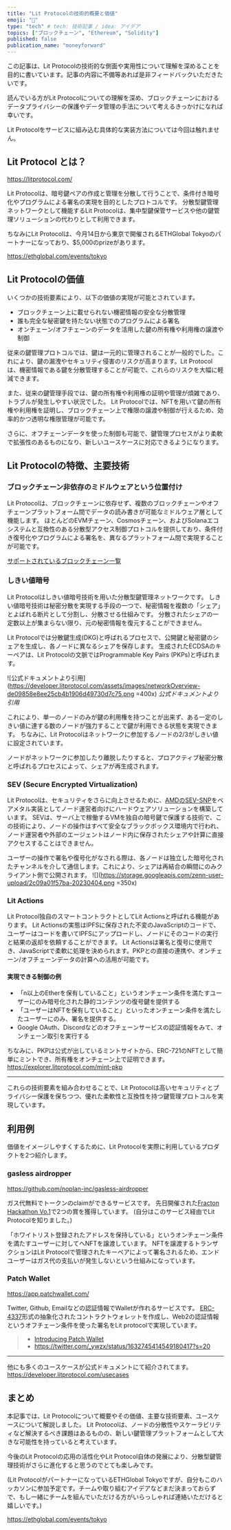 ```yaml
---
title: "Lit Protocolの技術的概要と価値"
emoji: "💨"
type: "tech" # tech: 技術記事 / idea: アイデア
topics: ["ブロックチェーン", "Ethereum", "Solidity"]
published: false
publication_name: "moneyforward"
---
```


この記事は、Lit Protocolの技術的な側面や実用性について理解を深めることを目的に書いています。記事の内容に不備等あれば是非フィードバックいただきたいです。

読んでいる方がLit Protocolについての理解を深め、ブロックチェーンにおけるデータプライバシーの保護やデータ管理の手法について考えるきっかけになれば幸いです。

Lit Protocolをサービスに組み込む具体的な実装方法については今回は触れません。

## Lit Protocol とは？

https://litprotocol.com/

Lit Protocolは、暗号鍵ペアの作成と管理を分散して行うことで、条件付き暗号化やプログラムによる署名の実現を目的としたプロトコルです。
分散型鍵管理ネットワークとして機能するLit Protocolは、集中型鍵保管サービスや他の鍵管理ソリューションの代わりとして利用できます。

ちなみにLit Protocolは、今月14日から東京で開催されるETHGlobal Tokyoのパートナーになっており、$5,000のprizeがあります。

https://ethglobal.com/events/tokyo

## Lit Protocolの価値

いくつかの技術要素により、以下の価値の実現が可能とされています。

- ブロックチェーン上に載せられない機密情報の安全な分散管理
- 誰も完全な秘密鍵を持たない状態でのプログラムによる署名
- オンチェーン/オフチェーンのデータを活用した鍵の所有権や利用権の譲渡や制御

従来の鍵管理プロトコルでは、鍵は一元的に管理されることが一般的でした。これにより、鍵の漏洩やセキュリティ侵害のリスクが高まります。Lit Protocolは、機密情報である鍵を分散管理することが可能で、これらのリスクを大幅に軽減できます。

また、従来の鍵管理手段では、鍵の所有権や利用権の証明や管理が煩雑であり、トラブルが発生しやすい状況でした。
Lit Protocolでは、NFTを用いて鍵の所有権や利用権を証明し、ブロックチェーン上で権限の譲渡や制御が行えるため、効率的かつ透明な権限管理が可能です。

さらに、オフチェーンデータを使った制御も可能で、鍵管理プロセスがより柔軟で拡張性のあるものになり、新しいユースケースに対応できるようになります。

## Lit Protocolの特徴、主要技術
### ブロックチェーン非依存のミドルウェアという位置付け
Lit Protocolは、ブロックチェーンに依存せず、複数のブロックチェーンやオフチェーンプラットフォーム間でデータの読み書きが可能なミドルウェア層として機能します。
ほとんどのEVMチェーン、Cosmosチェーン、およびSolanaエコシステムと互換性のある分散型アクセス制御プロトコルを提供しており、条件付き復号化やプログラムによる署名を、異なるプラットフォーム間で実現することが可能です。

[サポートされているブロックチェーン一覧](https://developer.litprotocol.com/resources/supportedchains/)

### しきい値暗号
Lit Protocolはしきい値暗号技術を用いた分散型鍵管理ネットワークです。
しきい値暗号技術は秘密分散を実現する手段の一つで、秘密情報を複数の「シェア」とよばれる断片として分割し、分散させる仕組みです。
分散されたシェアの一定数以上が集まらない限り、元の秘密情報を復元することができません。

Lit Protocolでは分散鍵生成(DKG)と呼ばれるプロセスで、公開鍵と秘密鍵のシェアを生成し、各ノードに異なるシェアを保存します。
生成されたECDSAのキーペアは、Lit Protocolの文脈ではProgrammable Key Pairs (PKPs)と呼ばれます。

![公式ドキュメントより引用](https://developer.litprotocol.com/assets/images/networkOverview-de09858e8ee25cb4b1906d49730d7c75.png =400x)
*公式ドキュメントより引用*

これにより、単一のノードのみが鍵の利用権を持つことが出来ず、ある一定のしきい値に達する数のノードが強力することで鍵が利用できる状態を実現できます。
ちなみに、Lit Protocolはネットワークに参加するノードの2/3がしきい値に設定されています。

ノードがネットワークに参加したり離脱したりすると、プロアクティブ秘密分散と呼ばれるプロセスによって、シェアが再生成されます。

### SEV (Secure Encrypted Virtualization)
Lit Protocolは、セキュリティをさらに向上させるために、[AMDのSEV-SNP](https://www.amd.com/system/files/TechDocs/SEV-SNP-strengthening-vm-isolation-with-integrity-protection-and-more.pdf)をベアメタル実装としてノード運営者向けにハードウェアソリューションを構築しています。
SEVは、サーバ上で稼働するVMを独自の暗号鍵で保護する技術で、この技術により、ノードの操作はすべて安全なブラックボックス環境内で行われ、ノード運営者や外部のエージェントはノード内に保存されたシェアや計算に直接アクセスすることはできません。

ユーザーの操作で署名や復号化がなされる際は、各ノードは独立した暗号化されたチャンネルを介して通信します。これにより、シェアは再結合の瞬間にのみクライアント側で公開されます。
![](https://storage.googleapis.com/zenn-user-upload/2c09a01f57ba-20230404.png =350x)

### Lit Actions
Lit Protocol独自のスマートコントラクトとしてLit Actionsと呼ばれる機能があります。
Lit Actionsの実態はIPFSに保存された不変のJavaScriptのコードで、ユーザーはコードを書いてIPFSにアップロードし、ノードにそのコードの実行と結果の返却を依頼することができます。
Lit Actionsは署名と復号に使用でき、JavaScriptで柔軟に処理を決められます。PKPとの直接の連携や、オンチェーン/オフチェーンデータの計算への活用が可能です。

#### 実現できる制御の例
- 「n以上のEtherを保有していること」というオンチェーン条件を満たすユーザーにのみ暗号化された静的コンテンツの復号鍵を提供する
- 「ユーザーはNFTを保有していること」といったオンチェーン条件を満たしたユーザーにのみ、署名を提供する。
- Google OAuth、Discordなどのオフチェーンサービスの認証情報をみて、オンチェーン取引を実行する

ちなみに、PKPは公式が出しているミントサイトから、ERC-721のNFTとして簡単にミントでき、所有権をオンチェーン上で証明できます。
https://explorer.litprotocol.com/mint-pkp

-----

これらの技術要素を組み合わせることで、Lit Protocolは高いセキュリティとプライバシー保護を保ちつつ、優れた柔軟性と互換性を持つ鍵管理プロトコルを実現しています。

## 利用例
価値をイメージしやすくするために、Lit Protocolを実際に利用しているプロダクトを2つ紹介します。

### gasless airdropper
https://github.com/noplan-inc/gasless-airdropper

ガス代無料でトークンのclaimができるサービスです。
先日開催された[Fracton Hackathon Vo.1](https://fracton-hackathon.studio.site/)で2つの賞を獲得しています。
(自分はこのサービス経由でLit Protocolを知りました。)

「ホワイトリスト登録されたアドレスを保持している」というオンチェーン条件を満たすユーザーに対してへNFTを譲渡しています。
NFTを譲渡するトランザクションはLit Protocolで管理されたキーペアによって署名されるため、エンドユーザーはガス代の支払いが発生しないという仕組みになっています。

### Patch Wallet

https://app.patchwallet.com/

Twitter, Github, Emailなどの認証情報でWalletが作れるサービスです。
[ERC-4337](https://eips.ethereum.org/EIPS/eip-4337)形式の抽象化されたコントラクトウォレットを作成し、Web2の認証情報というオフチェーン条件を使った署名をLit protocolで実現しています。

> - [Introducing Patch Wallet](https://launch.mirror.xyz/Kwb5Cx_Uj0rrTtR-pnJT0WrVBYa_X-iVpEb1x7SSPNE)
> - https://twitter.com/_ywzx/status/1632745414549180417?s=20

-----

他にも多くのユースケースが公式ドキュメントにて紹介されてます。
https://developer.litprotocol.com/usecases

## まとめ

本記事では、Lit Protocolについて概要やその価値、主要な技術要素、ユースケースについて解説しました。
Lit Protocolは、ノードの分散性やスケーラビリティなど解決するべき課題はあるものの、新しい鍵管理プラットフォームとして大きな可能性を持っていると考えています。

今後のLit Protocolの応用の活性化やLit Protocol自体の発展により、分散型鍵管理技術がさらに進化すると思うのでとても楽しみです。

(Lit ProtocolがパートナーになっているETHGlobal Tokyoですが、自分もこのハッカソンに参加予定です。チームや取り組むアイデアなどまだ決まっておらずで、もし一緒にチームを組んでいただける方がいらっしゃれば連絡いただけると嬉しいです。)

https://ethglobal.com/events/tokyo
